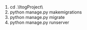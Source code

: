 1. cd .\ItogProject\
2. python manage.py makemigrations
3. python manage.py migrate
4. python manage.py runserver
